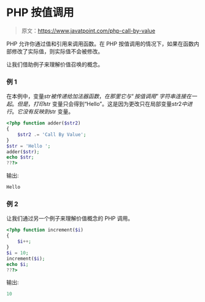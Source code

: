 # PHP 按值调用

> 原文：<https://www.javatpoint.com/php-call-by-value>

PHP 允许你通过值和引用来调用函数。在 PHP 按值调用的情况下，如果在函数内部修改了实际值，则实际值不会被修改。

让我们借助例子来理解价值召唤的概念。

### 例 1

在本例中，变量$str 被传递给加法器函数，在那里它与“按值调用”字符串连接在一起。但是，打印$str 变量只会得到“Hello”。这是因为更改只在局部变量$str2 中进行。它没有反映到$str 变量。

```php
<?php function adder($str2)
{
    $str2 .= 'Call By Value';
}
$str = 'Hello ';
adder($str);
echo $str;
???>

```

输出:

```php
Hello

```

### 例 2

让我们通过另一个例子来理解价值概念的 PHP 调用。

```php
<?php function increment($i)
{
    $i++;
}
$i = 10;
increment($i);
echo $i;
???>

```

输出:

```php
10

```
